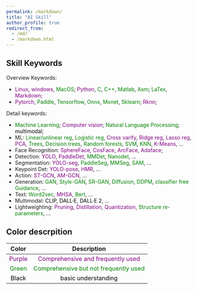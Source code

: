 ```yaml
---
permalink: /markdown/
title: "AI Skill"
author_profile: true
redirect_from: 
  - /md/
  - /markdown.html
---
```


## Skill Keywords
Overview Keywords: 
* <span style="color: Purple;">Linux</span>, <span style="color: Purple;"> windows</span>, <span style="color: Green;"> 
 MacOS</span>; <span style="color: Purple;">Python</span>, <span style="color: Green;"> C</span>, <span style="color: Green;"> C++</span>, <span style="color: Green;"> Matlab</span>, <span style="color: Green;"> Asm</span>; <span style="color: Green;"> LaTex</span>, <span style="color: Purple;">Markdown</span>;
* <span style="color: Purple;">Pytorch</span>,<span style="color: Green;"> Paddle</span>, <span style="color: Green;"> Tensorflow</span>, <span style="color: Green;"> Onnx</span>, <span style="color: Green;"> Mxnet</span>, <span style="color: Green;"> Sklearn</span>; <span style="color: Purple;"> Rknn</span>;
  
Detail keywords:

* <span style="color: green;">Machine Learning</span>;<span style="color: Purple;"> Computer vision</span>; <span style="color: green;"> Natural Language Processing</span>; <span style="color: black;"> multimodal</span>;
* ML: <span style="color: green;">Linear/unlinear reg</span>, <span style="color: green;"> Logistic reg</span>, <span style="color: Purple;"> Cross varify</span>, <span style="color: Purple;"> Ridge reg</span>, <span style="color: Purple;"> Lasso reg</span>, <span style="color: Purple;"> PCA</span>, <span style="color: green;"> Trees</span>, <span style="color: green;"> Decision trees</span>, <span style="color: green;"> Random forests</span>, <span style="color: green;"> SVM</span>, <span style="color: green;"> KNN</span>, <span style="color: Purple;"> K-Means</span>, ...
* Face Recognition: <span style="color: Purple;">SphereFace</span>, <span style="color: Purple;">CosFace</span>, <span style="color: Purple;">ArcFace</span>, <span style="color: Purple;">Adaface</span>;
* Detection: <span style="color: Purple;">YOLO</span>, <span style="color: Purple;"> PaddleDet</span>, <span style="color: green;"> MMDet</span>, <span style="color: green;"> Nanodet</span>, ...
* Segmentation: <span style="color: Purple;">YOLO-seg</span>, <span style="color: green;"> PaddleSeg</span>, <span style="color: green;"> MMSeg</span>, <span style="color: green;"> SAM</span>, ...
* Keypoint Det: <span style="color: Purple;">YOLO-pose</span>, <span style="color: Purple;"> HMR</span>, ...
* Action: <span style="color: Purple;"> ST-GCN</span>, <span style="color: Purple;"> AM-GCN</span>, ...
* Generation: <span style="color: green;"> GAN</span>, <span style="color: green;"> Style-GAN</span>, <span style="color: green;"> SR-GAN</span>, <span style="color: green;"> Diffusion</span>, <span style="color: green;"> DDPM</span>, <span style="color: green;"> classifier free Guidance</span>, ...
* Text: <span style="color: green;">Word2vec</span>, <span style="color: Purple;"> MHSA</span>, <span style="color: green;"> Bert</span>, ...
* Multimodal: <span style="color: black;">CLIP</span>, <span style="color: black;"> DALL·E</span>, <span style="color: black;">DALL·E 2</span>, ...
* Lightweighting: <span style="color: Purple;">Pruning</span>, <span style="color: Purple;"> Distillation</span>, <span style="color: Purple;"> Quantization</span>, <span style="color: green;"> Structure re-parameters</span>, ...

## Color descrpition

|                   Color                    |                         Description                          |
| :----------------------------------------: | :----------------------------------------------------------: |
|  <span style="color: Purple;">Purple</span>  | <span style="color: Purple;">Comprehensive and  frequently used</span> |
|  <span style="color: green;">Green</span>  | <span style="color: green;">Comprehensive but not frequently used</span> |
| <span style="color: black;">Black</span> |   <span style="color: black;">basic understanding</span>    |

